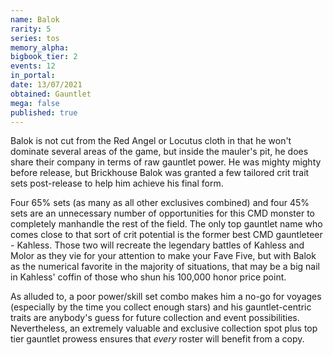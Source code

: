 ```yaml
---
name: Balok
rarity: 5
series: tos
memory_alpha:
bigbook_tier: 2
events: 12
in_portal:
date: 13/07/2021
obtained: Gauntlet
mega: false
published: true
---
```


Balok is not cut from the Red Angel or Locutus cloth in that he won't dominate several areas of the game, but inside the mauler's pit, he does share their company in terms of raw gauntlet power. He was mighty mighty before release, but Brickhouse Balok was granted a few tailored crit trait sets post-release to help him achieve his final form.

Four 65% sets (as many as all other exclusives combined) and four 45% sets are an unnecessary number of opportunities for this CMD monster to completely manhandle the rest of the field. The only top gauntlet name who comes close to that sort of crit potential is the former best CMD gauntleteer - Kahless. Those two will recreate the legendary battles of Kahless and Molor as they vie for your attention to make your Fave Five, but with Balok as the numerical favorite in the majority of situations, that may be a big nail in Kahless' coffin of those who shun his 100,000 honor price point.

As alluded to, a poor power/skill set combo makes him a no-go for voyages (especially by the time you collect enough stars) and his gauntlet-centric traits are anybody's guess for future collection and event possibilities. Nevertheless, an extremely valuable and exclusive collection spot plus top tier gauntlet prowess ensures that *every* roster will benefit from a copy.
